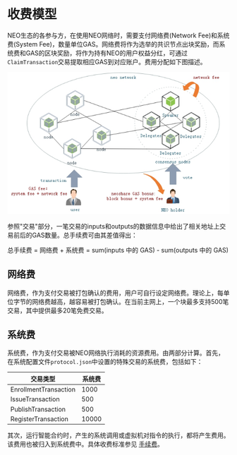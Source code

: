 # 收费模型

NEO生态的各参与方，在使用NEO网络时，需要支付网络费(Network Fee)和系统费(System Fee)，数量单位GAS。网络费将作为选举的共识节点出块奖励，而系统费和GAS的区块奖励，将作为持有NEO的用户权益分红，可通过`ClaimTransaction`交易提取相应GAS到对应账户。费用分配如下图描述。

[![economic model](../images/blockchain/economic_model.jpg)](../../images/blockchain/economic_model.jpg)

参照"交易"部分，一笔交易的inputs和outputs的数据信息中给出了相关地址上交易前后的GAS数量。总手续费可由其差值得出：

总手续费 = 网络费 + 系统费 = sum(inputs 中的 GAS) - sum(outputs 中的 GAS)

## **网络费**

网络费，作为支付交易被打包确认的费用，用户可自行设定网络费。理论上，每单位字节的网络费越高，越容易被打包确认。在当前主网上，一个块最多支持500笔交易，其中提供最多20笔免费交易。

## **系统费**
系统费，作为支付交易被NEO网络执行消耗的资源费用。由两部分计算。首先，在系统配置文件`protocol.json`中设置的特殊交易的系统费，包括如下： 

| 交易类型               |     系统费    |
|-----------------------|---------------|
| EnrollmentTransaction |      1000     |
| IssueTransaction      |       500     |
| PublishTransaction    |       500     |
| RegisterTransaction   |     10000     |

其次，运行智能合约时，产生的系统调用或虚拟机对指令的执行，都将产生费用。该费用也被归入到系统费中。具体收费标准参见 [手续费](../sc/fee.md)。




